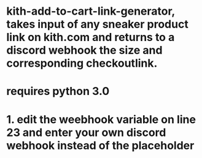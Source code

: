 # kith-add-to-cart-link-generator, takes input of any sneaker product link on kith.com and returns to a discord webhook the size and corresponding checkoutlink.
# requires python 3.0
# 1. edit the weebhook variable on line 23 and enter your own discord webhook instead of the placeholder
